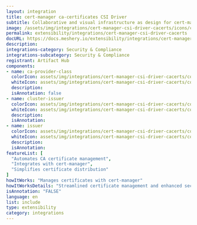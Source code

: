 ```yaml
---
layout: integration
title: cert-manager ca-certificates CSI Driver
subtitle: Collaborative and visual infrastructure as design for cert-manager ca-certificates CSI Driver
image: /assets/img/integrations/cert-manager-csi-driver-cacerts/icons/color/cert-manager-csi-driver-cacerts-color.svg
permalink: extensibility/integrations/cert-manager-csi-driver-cacerts
docURL: https://docs.meshery.io/extensibility/integrations/cert-manager-csi-driver-cacerts
description: 
integrations-category: Security & Compliance
integrations-subcategory: Security & Compliance
registrant: Artifact Hub
components: 
- name: ca-provider-class
  colorIcon: assets/img/integrations/cert-manager-csi-driver-cacerts/components/ca-provider-class/icons/color/ca-provider-class-color.svg
  whiteIcon: assets/img/integrations/cert-manager-csi-driver-cacerts/components/ca-provider-class/icons/white/ca-provider-class-white.svg
  description: 
  isAnnotation: false
- name: cluster-issuer
  colorIcon: assets/img/integrations/cert-manager-csi-driver-cacerts/components/cluster-issuer/icons/color/cluster-issuer-color.svg
  whiteIcon: assets/img/integrations/cert-manager-csi-driver-cacerts/components/cluster-issuer/icons/white/cluster-issuer-white.svg
  description: 
  isAnnotation: 
- name: issuer
  colorIcon: assets/img/integrations/cert-manager-csi-driver-cacerts/components/issuer/icons/color/issuer-color.svg
  whiteIcon: assets/img/integrations/cert-manager-csi-driver-cacerts/components/issuer/icons/white/issuer-white.svg
  description: 
  isAnnotation: 
featureList: [
  "Automates CA certificate management",
  "Integrates with cert-manager",
  "Simplifies certificate distribution"
]
howItWorks: "Manages certificates with cert-manager"
howItWorksDetails: "Streamlined certificate management and enhanced security in Kubernetes"
isAnnotation: "FALSE"
language: en
list: include
type: extensibility
category: integrations
---
```

